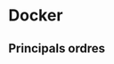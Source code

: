 <!-- TITLE: Docker -->
<!-- SUBTITLE: A quick summary of Docker -->

# Docker
## Principals ordres

